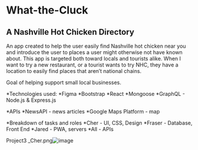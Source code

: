 # What-the-Cluck
## A Nashville Hot Chicken Directory


An app created to help the user easily find Nashville hot chicken near you and introduce the user
to places a user might otherwise not have known about.
This app is targeted both toward locals and tourists alike. 
When I want to try a new restaurant, or a tourist wants to try NHC, they have a location to easily find places that aren’t national chains.

Goal of helping support small local businesses.


*Technologies used:
  *Figma
  *Bootstrap
  *React
  *Mongoose
  *GraphQL - Node.js & Express.js

*APIs
  *NewsAPI - news articles
  *Google Maps Platform - map

*Breakdown of tasks and roles
  *Cher - UI, CSS, Design
  *Fraser - Database, Front End
  *Jared - PWA, servers
  *All - APIs


Project3 _Cher.png![image](https://user-images.githubusercontent.com/73960863/120399678-1be0cb80-c302-11eb-8e32-da541b7af422.png)

